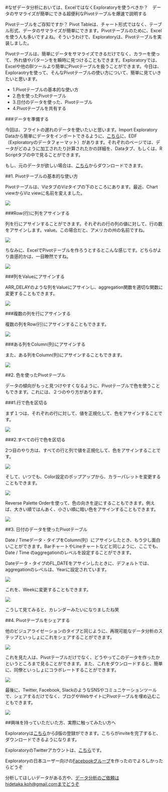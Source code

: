 #なぜデータ分析においては、ExcelではなくExploratoryを使うべきか？　データのサマライズが簡単にできる超便利なPivotテーブルを爆速で説明する

Pivotテーブルをご存知ですか？ Pivot Tableは、チャート形式ではなく、テーブル形式、データのサマライズが簡単にできます。Pivotテーブルのために、Excelを使う人も多いですよね。そういうわけで、Exploratoryは、Pivotテーブルを実装しました。

Pivotテーブルは、簡単にデータをサマライズできるだけでなく、カラーを使って、外れ値やパターンをを瞬時に見つけることもできます。Exploratoryでは、Excelや他のBIツールより簡単にPivotテーブルを扱うことができます。今日は、Exploraotryを使って、そんなPivotテーブルの使い方について、簡単に見ていきたいと思います。

- 1.Pivotテーブルの基本的な使い方
- 2.色を使ったPivotテーブル
- 3.日付のデータを使った、Pivotテーブル
- 4.Pivotテーブルを共有する

###データを準備する

今回は、フライトの遅れのデータを使いたいと思います。Import Exploratory Dataから簡単にデータをインポートできるように、[こちら](https://exploratory.io/viz/kanaugust/eccdbf5bb7d1?cb=1471380653622)に、EDF（Exploratoryのデータフォーマット）があります。それぞれのページでは、データがどのように加工されたり計算されたかの詳細を、Dataタブ、もしくは、R Scriptタブの中で見ることができます。

もし、元のデータが欲しい場合は、[こちら](https://www.dropbox.com/s/x2g3qgo28syxhcl/airline_delay_2016_01.csv?dl=0)からダウンロードできます。

##1. Pivotテーブルの基本的な使い方

Pivotテーブルは、VizタブのVizタイプの下のところにあります。最近、Chart viewからViz viewに名前を変えました。

![](images/pivot_table_basic.png)

###Row(行)に列をアサインする

列を行にアサインすることができます。それぞれの行の列の値に対して、行の数をアサインします。value。この場合だと、アメリカの州の名前ですね。

![](images/column_to_row.png)

ちなみに、ExcelでPivotテーブルを作ろうとするとこんな感じです。どちらがより直感的かは、一目瞭然ですね。

![](images/pivot-excel.png)


###列をValueにアサインする

ARR_DELAYのような列をValueにアサインし、aggregation関数を適切な関数に変更することもできます。

![](images/column_to_value.png)

###複数の列を行にアサインする

複数の列をRow(行)にアサインすることもできます。

![](images/multiple_column.png)

###ある列をColumn(列)にアサインする

また、ある列をColumn(列)にアサインすることもできます。

![](images/column2.png)

##2. 色を使ったPivotテーブル

データの傾向がもっと見つけやすくなるように、Pivotテーブルで色を使うこともできます。これには、２つのやり方があります。

###1.行で色を区切る

まず１つは、それぞれの行に対して、値を正規化して、色をアサインすることです。

![](images/color_by_row.png)

###2.すべての行で色を区切る

2つ目のやり方は、すべての行と列で値を正規化して、色をアサインすることです。

![](images/color_by_all.png)

そして、いつでも、Color設定のポップアップから、カラーパレットを変更することもできます。

![](images/color_popup.png)

Reverse Palette Orderを使って、色の向きを逆にすることもできます。例えば、大きい順ではんあく、小さい順に暗い色をアサインすることもできます。

![](images/reverse_color.png)

##3. 日付のデータを使ったPivotテーブル

Date / Timeデータ・タイプをColumn(列）にアサインしたとき、もう少し面白いことができます。BarチャートやLineチャートなどと同じように、ここでも、Date / Time のaggregationのレベルを設定することができます。

Dateデータ・タイプのFL_DATEをアサインしたときに、デフォルトでは、aggregationのレベルは、Yearに設定されています。

![](images/default_setting.png)

これを、Weekに変更することもできます。

![](images/change_week.png)

こうして見てみると、カレンダーみたいになりましたね笑

##4. Pivotテーブルをシェアする

他のビジュアライゼーションのタイプと同じように、再現可能なデータ分析のステップといっしょにこれをシェアすることができます。

![](images/sharing_table.png)

これを見た人は、Pivotテーブルだけでなく、どうやってこのデータを作ったかというところまで見ることができます。また、これをダウンロードすると、簡単に、同僚といっしょにコラボレートすることができます。

![](images/share_repr.png)

最後に、Twitter, Facebook, SlackのようなSNSやコミュニケーションツールで、シェアするだけでなく、ブログやWebサイトにPivotテーブルを埋め込むこともできます。

![](images/embedinweb.png)


##興味を持っていただいた方、実際に触ってみたい方へ

Exploratoryは[こちら](https://exploratory.io/
)からβ版の登録ができます。こちらがinviteを完了すると、ダウンロードできるようになります。


ExploratoryのTwitterアカウントは、[こちら](https://twitter.com/ExploratoryData
)です。

Exploratoryの日本ユーザー向けの[Facebookグループ](https://www.facebook.com/groups/1087437647994959/members/
)を作ったのでよろしかったらどうぞ

分析してほしいデータがある方や、データ分析のご依頼はhidetaka.koh@gmail.comまでどうぞ